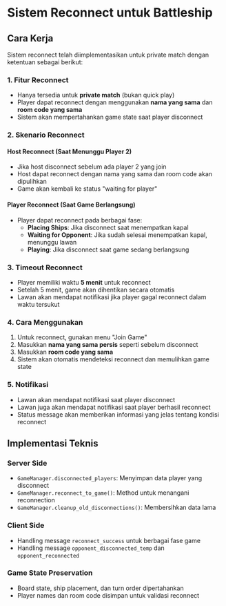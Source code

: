 # Sistem Reconnect untuk Battleship

## Cara Kerja

Sistem reconnect telah diimplementasikan untuk private match dengan ketentuan sebagai berikut:

### 1. Fitur Reconnect
- Hanya tersedia untuk **private match** (bukan quick play)
- Player dapat reconnect dengan menggunakan **nama yang sama** dan **room code yang sama**
- Sistem akan mempertahankan game state saat player disconnect

### 2. Skenario Reconnect

#### Host Reconnect (Saat Menunggu Player 2)
- Jika host disconnect sebelum ada player 2 yang join
- Host dapat reconnect dengan nama yang sama dan room code akan dipulihkan
- Game akan kembali ke status "waiting for player"

#### Player Reconnect (Saat Game Berlangsung)
- Player dapat reconnect pada berbagai fase:
  - **Placing Ships**: Jika disconnect saat menempatkan kapal
  - **Waiting for Opponent**: Jika sudah selesai menempatkan kapal, menunggu lawan
  - **Playing**: Jika disconnect saat game sedang berlangsung

### 3. Timeout Reconnect
- Player memiliki waktu **5 menit** untuk reconnect
- Setelah 5 menit, game akan dihentikan secara otomatis
- Lawan akan mendapat notifikasi jika player gagal reconnect dalam waktu tersukut

### 4. Cara Menggunakan
1. Untuk reconnect, gunakan menu "Join Game"
2. Masukkan **nama yang sama persis** seperti sebelum disconnect
3. Masukkan **room code yang sama**
4. Sistem akan otomatis mendeteksi reconnect dan memulihkan game state

### 5. Notifikasi
- Lawan akan mendapat notifikasi saat player disconnect
- Lawan juga akan mendapat notifikasi saat player berhasil reconnect
- Status message akan memberikan informasi yang jelas tentang kondisi reconnect

## Implementasi Teknis

### Server Side
- `GameManager.disconnected_players`: Menyimpan data player yang disconnect
- `GameManager.reconnect_to_game()`: Method untuk menangani reconnection
- `GameManager.cleanup_old_disconnections()`: Membersihkan data lama

### Client Side
- Handling message `reconnect_success` untuk berbagai fase game
- Handling message `opponent_disconnected_temp` dan `opponent_reconnected`

### Game State Preservation
- Board state, ship placement, dan turn order dipertahankan
- Player names dan room code disimpan untuk validasi reconnect
